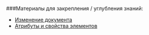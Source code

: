 ###Материалы для закрепления / углубления знаний:

- [Изменение документа]
- [Атрибуты и свойства элементов]

[Изменение документа]: https://learn.javascript.ru/modifying-document
[Атрибуты и свойства элементов]: https://learn.javascript.ru/dom-attributes-and-properties
